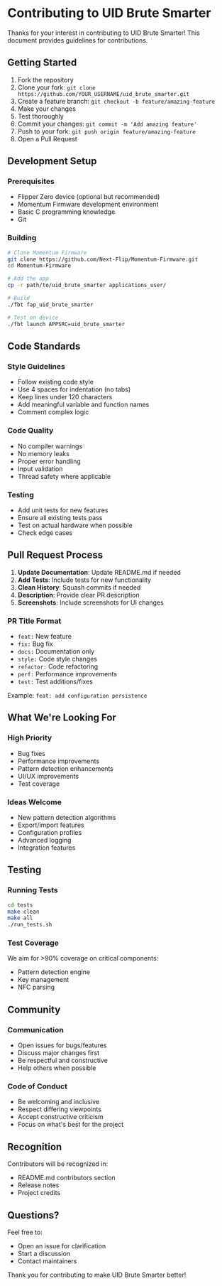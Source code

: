 # Contributing to UID Brute Smarter

Thanks for your interest in contributing to UID Brute Smarter! This document provides guidelines for contributions.

## Getting Started

1. Fork the repository
2. Clone your fork: `git clone https://github.com/YOUR_USERNAME/uid_brute_smarter.git`
3. Create a feature branch: `git checkout -b feature/amazing-feature`
4. Make your changes
5. Test thoroughly
6. Commit your changes: `git commit -m 'Add amazing feature'`
7. Push to your fork: `git push origin feature/amazing-feature`
8. Open a Pull Request

## Development Setup

### Prerequisites
- Flipper Zero device (optional but recommended)
- Momentum Firmware development environment
- Basic C programming knowledge
- Git

### Building
```bash
# Clone Momentum Firmware
git clone https://github.com/Next-Flip/Momentum-Firmware.git
cd Momentum-Firmware

# Add the app
cp -r path/to/uid_brute_smarter applications_user/

# Build
./fbt fap_uid_brute_smarter

# Test on device
./fbt launch APPSRC=uid_brute_smarter
```

## Code Standards

### Style Guidelines
- Follow existing code style
- Use 4 spaces for indentation (no tabs)
- Keep lines under 120 characters
- Add meaningful variable and function names
- Comment complex logic

### Code Quality
- No compiler warnings
- No memory leaks
- Proper error handling
- Input validation
- Thread safety where applicable

### Testing
- Add unit tests for new features
- Ensure all existing tests pass
- Test on actual hardware when possible
- Check edge cases

## Pull Request Process

1. **Update Documentation**: Update README.md if needed
2. **Add Tests**: Include tests for new functionality
3. **Clean History**: Squash commits if needed
4. **Description**: Provide clear PR description
5. **Screenshots**: Include screenshots for UI changes

### PR Title Format
- `feat:` New feature
- `fix:` Bug fix
- `docs:` Documentation only
- `style:` Code style changes
- `refactor:` Code refactoring
- `perf:` Performance improvements
- `test:` Test additions/fixes

Example: `feat: add configuration persistence`

## What We're Looking For

### High Priority
- Bug fixes
- Performance improvements
- Pattern detection enhancements
- UI/UX improvements
- Test coverage

### Ideas Welcome
- New pattern detection algorithms
- Export/import features
- Configuration profiles
- Advanced logging
- Integration features

## Testing

### Running Tests
```bash
cd tests
make clean
make all
./run_tests.sh
```

### Test Coverage
We aim for >90% coverage on critical components:
- Pattern detection engine
- Key management
- NFC parsing

## Community

### Communication
- Open issues for bugs/features
- Discuss major changes first
- Be respectful and constructive
- Help others when possible

### Code of Conduct
- Be welcoming and inclusive
- Respect differing viewpoints
- Accept constructive criticism
- Focus on what's best for the project

## Recognition

Contributors will be recognized in:
- README.md contributors section
- Release notes
- Project credits

## Questions?

Feel free to:
- Open an issue for clarification
- Start a discussion
- Contact maintainers

Thank you for contributing to make UID Brute Smarter better!